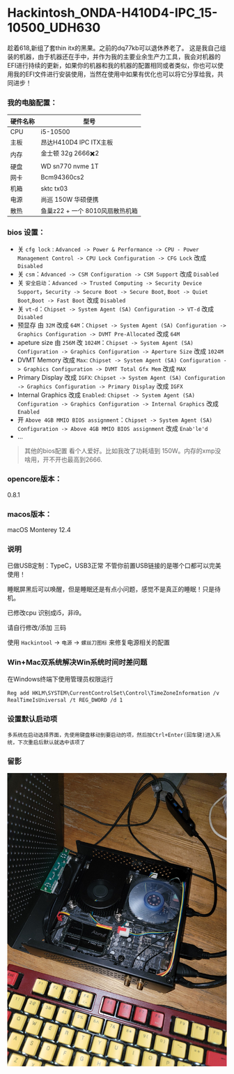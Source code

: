 # Hackintosh_ONDA-H410D4-IPC_15-10500_UDH630
趁着618,新组了套thin itx的黑果。之前的dq77kb可以退休养老了。
这是我自己组装的机器，由于机器还在手中，并作为我的主要业余生产力工具，我会对机器的EFI进行持续的更新，如果你的机器和我的机器的配置相同或者类似，你也可以使用我的EFI文件进行安装使用，当然在使用中如果有优化也可以将它分享给我，共同进步！

### 我的电脑配置：

| 硬件名称 | 型号                      |
|------|-------------------------|
| CPU  | i5-10500                |
| 主板   | 昂达H410D4 IPC ITX主板      |
| 内存   | 金士顿 32g 2666✖️2         |
| 硬盘   | WD sn770 nvme 1T        |
| 网卡   | Bcm94360cs2             |
| 机箱   | sktc tx03               |
| 电源   | 尚巡 150W 华硕便携            |
| 散热   | 鱼巢z22   + 一个 8010风扇散热机箱 |

### bios 设置：
+ 关 `cfg lock` : `Advanced -> Power & Performance -> CPU - Power Management Control -> CPU Lock Configuration -> CFG Lock` 改成 `Disabled`
+ 关 `csm`：`Advanced -> CSM Configuration -> CSM Support` 改成 `Disabled`
+ 关 `安全启动`：`Advanced -> Trusted Computing -> Security Device Support`，`Security -> Secure Boot -> Secure Boot`, `Boot -> Quiet Boot`,`Boot -> Fast Boot` 改成 `Disabled`
+ 关 `vt-d`：`Chipset -> System Agent (SA) Configuration -> VT-d` 改成 `Disabled`
+ 预显存 由 `32M` 改成 `64M`：`Chipset -> System Agent (SA) Configuration -> Graphics Configuration -> DVMT Pre-Allocated` 改成 `64M`
+ apeture size 由 `256M` 改 `1024M`：`Chipset -> System Agent (SA) Configuration -> Graphics Configuration -> Aperture Size` 改成 `1024M`
+ DVMT Memory 改成 `Max`: `Chipset -> System Agent (SA) Configuration -> Graphics Configuration -> DVMT Total Gfx Mem` 改成 `MAX`
+ Primary Display 改成 `IGFX`: `Chipset -> System Agent (SA) Configuration -> Graphics Configuration -> Primary Display` 改成 `IGFX`
+ Internal Graphics 改成 `Enabled`: `Chipset -> System Agent (SA) Configuration -> Graphics Configuration -> Internal Graphics` 改成 `Enabled`
+ 开 `Above 4GB MMIO BIOS assignment`：`Chipset -> System Agent (SA) Configuration -> Above 4GB MMIO BIOS assignment` 改成 `Enab'le'd`
+ ...
> 其他的bios配置 看个人爱好。比如我改了功耗墙到 150W。内存的xmp没啥用，开不开也最高到2666.


### opencore版本：
0.8.1

### macos版本：
macOS Monterey
12.4

### 说明
已做USB定制：TypeC，USB3正常 不管你前置USB链接的是哪个口都可以完美使用！

睡眠屏黑后可以唤醒，但是睡眠还是有点小问题，感觉不是真正的睡眠！只是待机。

已修改cpu 识别成i5，非i9。

请自行修改/添加 三码

使用 `Hackintool` -> `电源` -> `螺丝刀图标` 来修复电源相关的配置

### Win+Mac双系统解决Win系统时间时差问题

在Windows终端下使用管理员权限运行 
```
Reg add HKLM\SYSTEM\CurrentControlSet\Control\TimeZoneInformation /v RealTimeIsUniversal /t REG_DWORD /d 1
```

### 设置默认启动项

    多系统在启动选择界面，先使用键盘移动到要启动的项，然后按Ctrl+Enter(回车键)进入系统，下次重启后默认就选中该项了

### 留影
![](images/20220625_101040.jpg)

